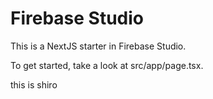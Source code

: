 # Firebase Studio

This is a NextJS starter in Firebase Studio.

To get started, take a look at src/app/page.tsx.

this is shiro
